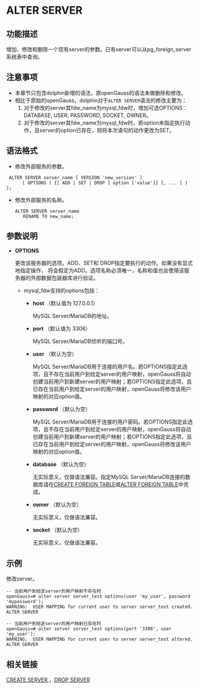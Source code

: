 # ALTER SERVER

## 功能描述<a name="zh-cn_topic_0283136932_section7100616165720"></a>

增加、修改和删除一个现有server的参数。已有server可以从pg\_foreign\_server系统表中查询。

## 注意事项<a name="zh-cn_topic_0283136932_section1175222145715"></a>

-   本章节只包含dolphin新增的语法，原openGauss的语法未做删除和修改。
-   相比于原始的openGauss，dolphin对于```ALTER SERVER```语法的修改主要为：
    1. 对于修改的server其fdw_name为mysql_fdw时，增加可选OPTIONS：DATABASE, USER, PASSWORD, SOCKET, OWNER。
    2. 对于修改的server其fdw_name为mysql_fdw时，若option未指定执行动作，且server的option已存在，则将本次语句的动作更改为SET。

## 语法格式<a name="zh-cn_topic_0283136932_section19393201035713"></a>

-   修改外部服务的参数。

```
 ALTER SERVER server_name [ VERSION 'new_version' ]   
      [ OPTIONS ( {[ ADD | SET | DROP ] option ['value']} [, ... ] ) ];
```

-   修改外部服务的名称。

    ```
    ALTER SERVER server_name     
       RENAME TO new_name;
    ```


## 参数说明<a name="zh-cn_topic_0283136932_section284720213578"></a>

-   **OPTIONS**

    更改该服务器的选项。ADD、SET和 DROP指定要执行的动作。如果没有显式地指定操作， 将会假定为ADD。选项名称必须唯一，名称和值也会使用该服务器的外部数据包装器库进行验证。

    -   mysql\_fdw支持的options包括：
        -   **host**  （默认值为 127.0.0.1）

            MySQL Server/MariaDB的地址。

        -   **port**  （默认值为 3306）

            MySQL Server/MariaDB侦听的端口号。

        -   **user**  （默认为空）

            MySQL Server/MariaDB用于连接的用户名。若OPTIONS指定此选项，且不存在当前用户到给定server的用户映射，openGauss将自动创建当前用户到新建server的用户映射；若OPTIONS指定此选项，且已存在当前用户到给定server的用户映射，openGauss将修改该用户映射的对应option值。

        -   **password**  （默认为空）

            MySQL Server/MariaDB用于连接的用户密码。若OPTIONS指定此选项，且不存在当前用户到给定server的用户映射，openGauss将自动创建当前用户到新建server的用户映射；若OPTIONS指定此选项，且已存在当前用户到给定server的用户映射，openGauss将修改该用户映射的对应option值。

        -   **database**  （默认为空）

            无实际意义，仅做语法兼容。指定MySQL Server/MariaDB连接的数据库请在[CREATE FOREIGN TABLE](../SQLReference/CREATE-FOREIGN-TABLE.md)或[ALTER FOREIGN TABLE](ALTER-FOREIGN-TABLE.md)中完成。

        -   **owner**  （默认为空）

            无实际意义，仅做语法兼容。

        -   **socket**  （默认为空）

            无实际意义，仅做语法兼容。

## 示例<a name="section6372437377"></a>

修改server。

```
-- 当前用户到给定server的用户映射不存在时
openGauss=# alter server server_test options(user 'my_user', password 'mypassword');
WARNING:  USER MAPPING for current user to server server_test created.
ALTER SERVER

-- 当前用户到给定server的用户映射已存在时
openGauss=# alter server server_test options(port '3308', user 'my_user');
WARNING:  USER MAPPING for current user to server server_test altered.
ALTER SERVER
```


## 相关链接<a name="zh-cn_topic_0283136932_section13898752175613"></a>

[CREATE SERVER ](dolphin-CREATE-SERVER.md)，[DROP SERVER](DROP-SERVER.md)

